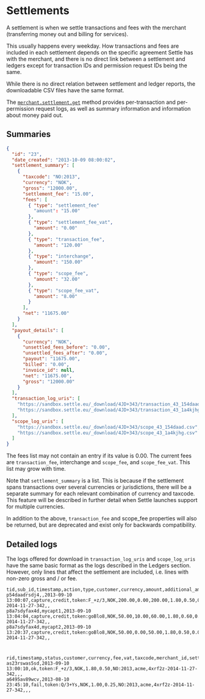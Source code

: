 # Settlements

A settlement is when we settle transactions and fees with the merchant (transferring money out and billing for services).

This usually happens every weekday. How transactions and fees are included in each settlement depends on the specific agreement Settle has with the merchant, and there is no direct link between a settlement and ledgers except for transaction IDs and permission request IDs being the same.

While there is no direct relation between settlement and ledger reports, the downloadable CSV files have the same format.

The [`merchant.settlement.get`](./b3A6MTUzOTU0MjQ-merchant-settlement-get) method provides per-transaction and per-permission request logs, as well as summary information and information about money paid out.

## Summaries

```json title="Sample response from the merchant.settlement.get method"
{
  "id": "23",
  "date_created": "2013-10-09 08:00:02",
  "settlement_summary": [
    {
      "taxcode": "NO:2013",
      "currency": "NOK",
      "gross": "12000.00",
      "settlement_fee": "15.00",
      "fees": [
        { "type": "settlement_fee"
          "amount": "15.00"
        },
        { "type": "settlement_fee_vat",
          "amount": "0.00"
        },
        { "type": "transaction_fee",
          "amount": "120.00"
        },
        { "type": "interchange",
          "amount": "150.00"
        },
        { "type": "scope_fee",
          "amount": "32.00"
        },
        { "type": "scope_fee_vat",
          "amount": "8.00"
        }
      ],
      "net": "11675.00"
    }
  ],
  "payout_details": [
    {
      "currency": "NOK",
      "unsettled_fees_before": "0.00",
      "unsettled_fees_after": "0.00",
      "payout": "11675.00",
      "billed": "0.00",
      "invoice_id": null,
      "net": "11675.00",
      "gross": "12000.00"
    }
  ],
  "transaction_log_uris": [
    "https://sandbox.settle.eu/_download/4JD+343/transaction_43_154daad.csv",
    "https://sandbox.settle.eu/_download/4JD+343/transaction_43_1a4kjhg.csv"
  ],
  "scope_log_uris": [
    "https://sandbox.settle.eu/_download/4JD+343/scope_43_154daad.csv",
    "https://sandbox.settle.eu/_download/4JD+343/scope_43_1a4kjhg.csv"
  ]
}

```

The fees list may not contain an entry if its value is 0.00. The current fees are `transaction_fee`, interchange and `scope_fee`, and `scope_fee_vat`. This list may grow with time.

Note that `settlement_summary` is a list. This is because if the settlement spans transactions over several currencies or jurisdictions, there will be a separate summary for each relevant combination of currency and taxcode. This feature will be described in further detail when Settle launches support for multiple currencies.

In addition to the above, `transaction_fee` and scope_fee properties will also be returned, but are deprecated and exist only for backwards compatibility.


## Detailed logs

The logs offered for download in `transaction_log_uris` and `scope_log_uris` have the same basic format as the logs described in the Ledgers section. However, only lines that affect the settlement are included, i.e. lines with non-zero gross and / or fee.

```text title="Sample settlement transaction log"
tid,sub_id,timestamp,action,type,customer,currency,amount,additional_amount,gross,fee,interchange,vat,taxcode,net,merchant_id,settlement_id,reserved1,reserved2
p54daadrsdj4,,2013-09-10 13:00:07,capture,credit,token:F_+z/3,NOK,200.00,0.00,200.00,1.80,0.50,0.00,NO:2013,197.70,acme,4xrf2z-2014-11-27-342,,
p8a7sdyfax4d,mycapt1,2013-09-10 13:04:04,capture,credit,token:goBlo8,NOK,50.00,10.00,60.00,1.80,0.60,0.00,NO:2013,57.60,acme,4xrf2z-2014-11-27-342,,
p8a7sdyfax4d,mycapt2,2013-09-10 13:20:37,capture,credit,token:goBlo8,NOK,50.00,0.00,50.00,1.80,0.50,0.00,NO:2013,47.70,acme,4xrf2z-2014-11-27-342,,

```

#

```text title="Sample settlement scope (permission request) log"
rid,timestamp,status,customer,currency,fee,vat,taxcode,merchant_id,settlement_id,reserved1,reserved2,reserved3
as23rswas5sd,2013-09-10 13:00:10,ok,token:F_+z/3,NOK,1.80,0.50,NO:2013,acme,4xrf2z-2014-11-27-342,,,
a6495av89wcv,2013-08-10 23:45:10,fail,token:Q/3+Ys,NOK,1.00,0.25,NO:2013,acme,4xrf2z-2014-11-27-342,,,
```
